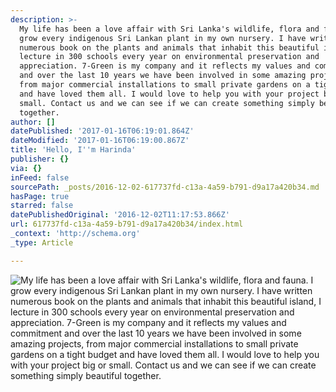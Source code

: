 ```yaml
---
description: >-
  My life has been a love affair with Sri Lanka's wildlife, flora and fauna. I
  grow every indigenous Sri Lankan plant in my own nursery. I have written
  numerous book on the plants and animals that inhabit this beautiful island, I
  lecture in 300 schools every year on environmental preservation and
  appreciation. 7-Green is my company and it reflects my values and commitment
  and over the last 10 years we have been involved in some amazing projects,
  from major commercial installations to small private gardens on a tight budget
  and have loved them all. I would love to help you with your project big or
  small. Contact us and we can see if we can create something simply beautiful
  together. 
author: []
datePublished: '2017-01-16T06:19:01.864Z'
dateModified: '2017-01-16T06:19:00.867Z'
title: 'Hello, I''m Harinda'
publisher: {}
via: {}
inFeed: false
sourcePath: _posts/2016-12-02-617737fd-c13a-4a59-b791-d9a17a420b34.md
hasPage: true
starred: false
datePublishedOriginal: '2016-12-02T11:17:53.866Z'
url: 617737fd-c13a-4a59-b791-d9a17a420b34/index.html
_context: 'http://schema.org'
_type: Article

---
```

![My life has been a love affair with Sri Lanka's wildlife, flora and fauna. I grow every indigenous Sri Lankan plant in my own nursery. I have written numerous book on the plants and animals that inhabit this beautiful island, I lecture in 300 schools every year on environmental preservation and appreciation. 7-Green is my company and it reflects my values and commitment and over the last 10 years we have been involved in some amazing projects, from major commercial installations to small private gardens on a tight budget and have loved them all. I would love to help you with your project big or small. Contact us and we can see if we can create something simply beautiful together. ](https://s3-us-west-2.amazonaws.com/the-grid-img/p/44b9cf66aaae0673ab2d913882630d7432aefe59.jpg)